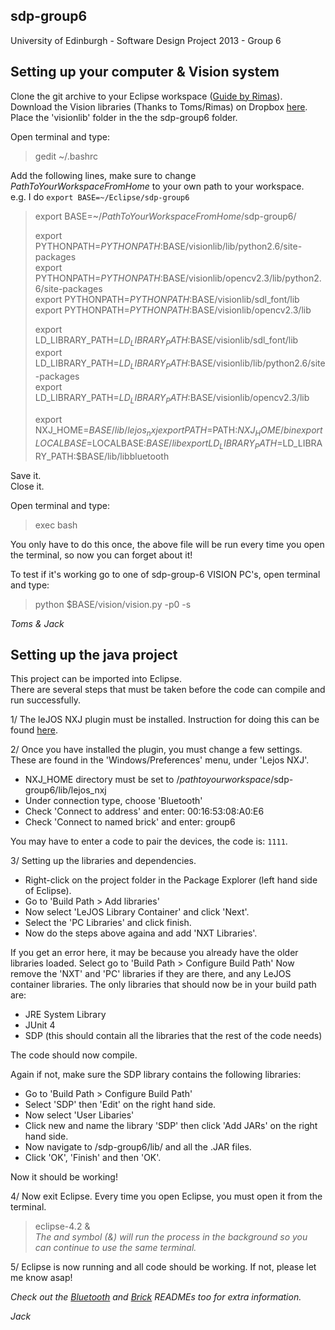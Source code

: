 sdp-group6
----------

University of Edinburgh - Software Design Project 2013 - Group 6


Setting up your computer & Vision system
----------------------------------------

Clone the git archive to your Eclipse workspace ([Guide by Rimas](https://github.com/RimasTr/sdp-group6/wiki/Github-Quick-Start-Guide "Git Guide")).  
Download the Vision libraries (Thanks to Toms/Rimas) on Dropbox [here](https://www.dropbox.com/s/zvfgl8weytgp33l/visionlib.zip "Vision Libraries").  
Place the 'visionlib' folder in the the sdp-group6 folder.

Open terminal and type:
> gedit ~/.bashrc

Add the following lines, make sure to change *PathToYourWorkspaceFromHome* to your own path to your workspace.  
e.g. I do `export BASE=~/Eclipse/sdp-group6`
	
>export BASE=~/*PathToYourWorkspaceFromHome*/sdp-group6/  
>
>export PYTHONPATH=$PYTHONPATH:$BASE/visionlib/lib/python2.6/site-packages  
>export PYTHONPATH=$PYTHONPATH:$BASE/visionlib/opencv2.3/lib/python2.6/site-packages  
>export PYTHONPATH=$PYTHONPATH:$BASE/visionlib/sdl_font/lib  
>export PYTHONPATH=$PYTHONPATH:$BASE/visionlib/opencv2.3/lib  
>
>export LD_LIBRARY_PATH=$LD_LIBRARY_PATH:$BASE/visionlib/sdl_font/lib    
>export LD_LIBRARY_PATH=$LD_LIBRARY_PATH:$BASE/visionlib/lib/python2.6/site-packages  
>export LD_LIBRARY_PATH=$LD_LIBRARY_PATH:$BASE/visionlib/opencv2.3/lib  
>
>export NXJ_HOME=$BASE/lib/lejos_nxj  
>export PATH=$PATH:$NXJ_HOME/bin  
>export LOCALBASE=$LOCALBASE:$BASE/lib  
>export LD_LIBRARY_PATH=$LD_LIBRARY_PATH:$BASE/lib/libbluetooth  

Save it.  
Close it.

Open terminal and type:

> exec bash

You only have to do this once, the above file will be run every time you open the terminal, so now you can forget about it!

To test if it's working go to one of sdp-group-6 VISION PC's, open terminal and type:

> python $BASE/vision/vision.py -p0 -s

*Toms & Jack*

Setting up the java project
---------------------------

This project can be imported into Eclipse.  
There are several steps that must be taken before the code can compile and run successfully.

1/ The leJOS NXJ plugin must be installed. Instruction for doing this can be found [here](http://lejos.sourceforge.net/nxt/nxj/tutorial/Preliminaries/UsingEclipse.htm "Using Eclipse").

2/ Once you have installed the plugin, you must change a few settings.  
These are found in the 'Windows/Preferences' menu, under 'Lejos NXJ'. 
 
*  NXJ_HOME directory must be set to /*pathtoyourworkspace*/sdp-group6/lib/lejos_nxj
*  Under connection type, choose 'Bluetooth'
*  Check 'Connect to address' and enter: 00:16:53:08:A0:E6
*  Check 'Connect to named brick' and enter: group6

You may have to enter a code to pair the devices, the code is: `1111`.
	
3/ Setting up the libraries and dependencies.

* Right-click on the project folder in the Package Explorer (left hand side of Eclipse).
* Go to 'Build Path > Add libraries'	
* Now select 'LeJOS Library Container' and click 'Next'.
* Select the 'PC Libraries' and click finish.
* Now do the steps above againa and add 'NXT Libraries'.

If you get an error here, it may be because you already have the older libraries loaded.
Select go to 'Build Path > Configure Build Path'
Now remove the 'NXT' and 'PC' libraries if they are there, and any LeJOS container libraries.
The only libraries that should now be in your build path are:

* JRE System Library
* JUnit 4
* SDP (this should contain all the libraries that the rest of the code needs)

The code should now compile.

Again if not, make sure the SDP library contains the following libraries:

* Go to 'Build Path > Configure Build Path'
* Select 'SDP' then 'Edit' on the right hand side.
* Now select 'User Libaries'
* Click new and name the library 'SDP' then click 'Add JARs' on the right hand side.
* Now navigate to /sdp-group6/lib/ and all the .JAR files.
* Click 'OK', 'Finish' and then 'OK'.

Now it should be working!

4/
Now exit Eclipse.
Every time you open Eclipse, you must open it from the terminal.

> eclipse-4.2 &  
*The and symbol (&) will run the process in the background so you can continue to use the same terminal.*

5/ Eclipse is now running and all code should be working.
If not, please let me know asap!

*Check out the [Bluetooth](https://github.com/RimasTr/sdp-group6/blob/master/src/balle/bluetooth/README) and [Brick](https://github.com/RimasTr/sdp-group6/blob/master/src/balle/brick/README) READMEs too for extra information.*

*Jack*

